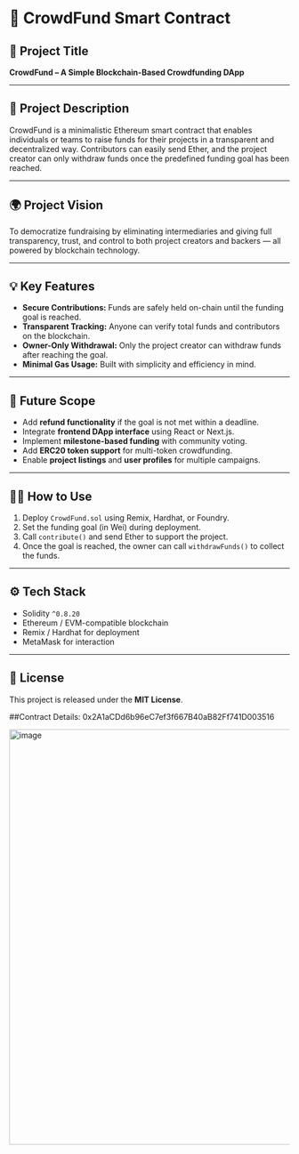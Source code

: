 # 🚀 CrowdFund Smart Contract

## 📌 Project Title
**CrowdFund – A Simple Blockchain-Based Crowdfunding DApp**

---

## 🧾 Project Description
CrowdFund is a minimalistic Ethereum smart contract that enables individuals or teams to raise funds for their projects in a transparent and decentralized way. Contributors can easily send Ether, and the project creator can only withdraw funds once the predefined funding goal has been reached.

---

## 🌍 Project Vision
To democratize fundraising by eliminating intermediaries and giving full transparency, trust, and control to both project creators and backers — all powered by blockchain technology.

---

## 💡 Key Features
- **Secure Contributions:** Funds are safely held on-chain until the funding goal is reached.  
- **Transparent Tracking:** Anyone can verify total funds and contributors on the blockchain.  
- **Owner-Only Withdrawal:** Only the project creator can withdraw funds after reaching the goal.  
- **Minimal Gas Usage:** Built with simplicity and efficiency in mind.

---

## 🔮 Future Scope
- Add **refund functionality** if the goal is not met within a deadline.  
- Integrate **frontend DApp interface** using React or Next.js.  
- Implement **milestone-based funding** with community voting.  
- Add **ERC20 token support** for multi-token crowdfunding.  
- Enable **project listings** and **user profiles** for multiple campaigns.

---

## 🧑‍💻 How to Use
1. Deploy `CrowdFund.sol` using Remix, Hardhat, or Foundry.  
2. Set the funding goal (in Wei) during deployment.  
3. Call `contribute()` and send Ether to support the project.  
4. Once the goal is reached, the owner can call `withdrawFunds()` to collect the funds.  

---

## ⚙️ Tech Stack
- Solidity `^0.8.20`
- Ethereum / EVM-compatible blockchain
- Remix / Hardhat for deployment
- MetaMask for interaction

---

## 📜 License
This project is released under the **MIT License**.


##Contract Details: 0x2A1aCDd6b96eC7ef3f667B40aB82Ff741D003516

<img width="1663" height="747" alt="image" src="https://github.com/user-attachments/assets/234cfbba-77a6-407b-aef9-f061d28da48a" />
